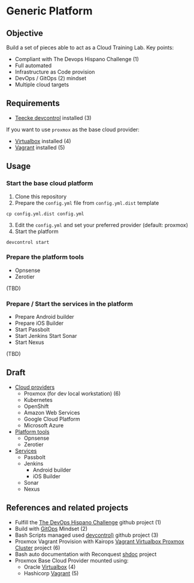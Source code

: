 # Generic Platform

## Objective

Build a set of pieces able to act as a Cloud Training Lab. Key points:

- Compliant with The Devops Hispano Challenge (1)
- Full automated
- Infrastructure as Code provision
- DevOps / GitOps (2) mindset
- Multiple cloud targets

## Requirements

- [Teecke devcontrol](https://github.com/teecke/devcontrol) installed (3)

If you want to use `proxmox` as the base cloud provider:

- [Virtualbox](https://www.virtualbox.org) installed (4)
- [Vagrant](https://www.vagrantup.com) installed (5)

## Usage

### Start the base cloud platform

1. Clone this repository
2. Prepare the `config.yml` file from `config.yml.dist` template

```shell
cp config.yml.dist config.yml
```

3. Edit the `config.yml` and set your preferred provider (default: proxmox)
4. Start the platform

```shell
devcontrol start
```

### Prepare the platform tools

- Opnsense
- Zerotier

(TBD)

### Prepare / Start the services in the platform

- Prepare Android builder
- Prepare iOS Builder
- Start Passbolt
- Start Jenkins
  Start Sonar
- Start Nexus

(TBD)

## Draft

- [Cloud providers](base/base.md)
  - Proxmox (for dev local workstation) (6)
  - Kubernetes
  - OpenShift
  - Amazon Web Services
  - Google Cloud Platform
  - Microsoft Azure
- [Platform tools](tools/tools.md)
  - Opnsense
  - Zerotier
- [Services](services/services.md)
  - Passbolt
  - Jenkins
    - Android builder
    - iOS Builder
  - Sonar
  - Nexus

## References and related projects

- Fulfill the [The DevOps Hispano Challenge](https://github.com/devops-hispano/reto-devops]) github project (1)
- Build with [GitOps](https://www.weave.works/technologies/gitops/) Mindset (2)
- Bash Scripts managed used [devcontrol)](https://github.com/teecke/devcontrol) github project (3)
- Proxmox Vagrant Provision with Kairops [Vagrant Virtualbox Proxmox Cluster](https://github.com/kairops/vagrant-virtualbox-proxmox-cluster) project (6)
- Bash auto documentation with Reconquest [shdoc](https://github.com/reconquest/shdoc) project
- Proxmox Base Cloud Provider mounted using:
  - Oracle [Virtualbox](https://www.virtualbox.org) (4)
  - Hashicorp [Vagrant](https://www.vagrantup.com) (5)
